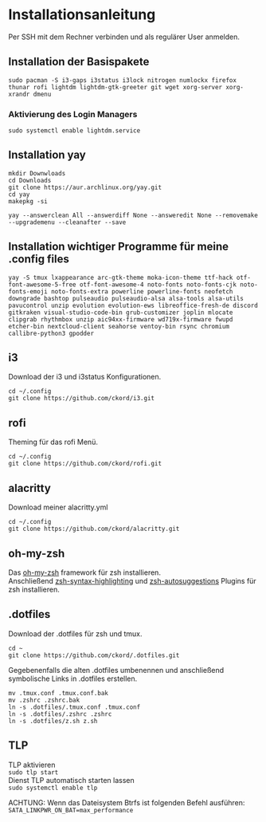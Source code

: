 # Installationsanleitung

Per SSH mit dem Rechner verbinden und als regulärer User anmelden.  

## Installation der Basispakete

```sudo pacman -S i3-gaps i3status i3lock nitrogen numlockx firefox thunar rofi lightdm lightdm-gtk-greeter git wget xorg-server xorg-xrandr dmenu```

### Aktivierung des Login Managers

```sudo systemctl enable lightdm.service```

## Installation yay

```mkdir Downwloads```  
```cd Downloads```  
```git clone https://aur.archlinux.org/yay.git```  
```cd yay```  
```makepkg -si```  

```yay --answerclean All --answerdiff None --answeredit None --removemake --upgrademenu --cleanafter --save```

## Installation wichtiger Programme für meine .config files

```yay -S tmux lxappearance arc-gtk-theme moka-icon-theme ttf-hack otf-font-awesome-5-free otf-font-awesome-4 noto-fonts noto-fonts-cjk noto-fonts-emoji noto-fonts-extra powerline powerline-fonts neofetch downgrade bashtop pulseaudio pulseaudio-alsa alsa-tools alsa-utils pavucontrol unzip evolution evolution-ews libreoffice-fresh-de discord gitkraken visual-studio-code-bin grub-customizer joplin mlocate clipgrab rhythmbox unzip aic94xx-firmware wd719x-firmware fwupd etcher-bin nextcloud-client seahorse ventoy-bin rsync chromium callibre-python3 gpodder```

## i3

Download der i3 und i3status Konfigurationen.  

```cd ~/.config```  
```git clone https://github.com/ckord/i3.git```  

## rofi

Theming für das rofi Menü.  

```cd ~/.config```  
```git clone https://github.com/ckord/rofi.git```  

## alacritty

Download meiner alacritty.yml

```cd ~/.config```  
```git clone https://github.com/ckord/alacritty.git```  

## oh-my-zsh

Das [oh-my-zsh](https://ohmyz.sh/#install) framework für zsh installieren.  
Anschließend [zsh-syntax-highlighting](https://github.com/zsh-users/zsh-syntax-highlighting) und [zsh-autosuggestions](https://github.com/zsh-users/zsh-autosuggestions) Plugins für zsh installieren.  

## .dotfiles

Download der .dotfiles für zsh und tmux.

```cd ~```  
```git clone https://github.com/ckord/.dotfiles.git```  

Gegebenenfalls die alten .dotfiles umbenennen und anschließend symbolische Links in .dotfiles erstellen.  

```mv .tmux.conf .tmux.conf.bak```  
```mv .zshrc .zshrc.bak```  
```ln -s .dotfiles/.tmux.conf .tmux.conf```  
```ln -s .dotfiles/.zshrc .zshrc```  
```ln -s .dotfiles/z.sh z.sh```  

## TLP

TLP aktivieren  
```sudo tlp start```  
Dienst TLP automatisch starten lassen  
```sudo systemctl enable tlp```  

ACHTUNG: Wenn das Dateisystem Btrfs ist folgenden Befehl ausführen:
```SATA_LINKPWR_ON_BAT=max_performance```  
